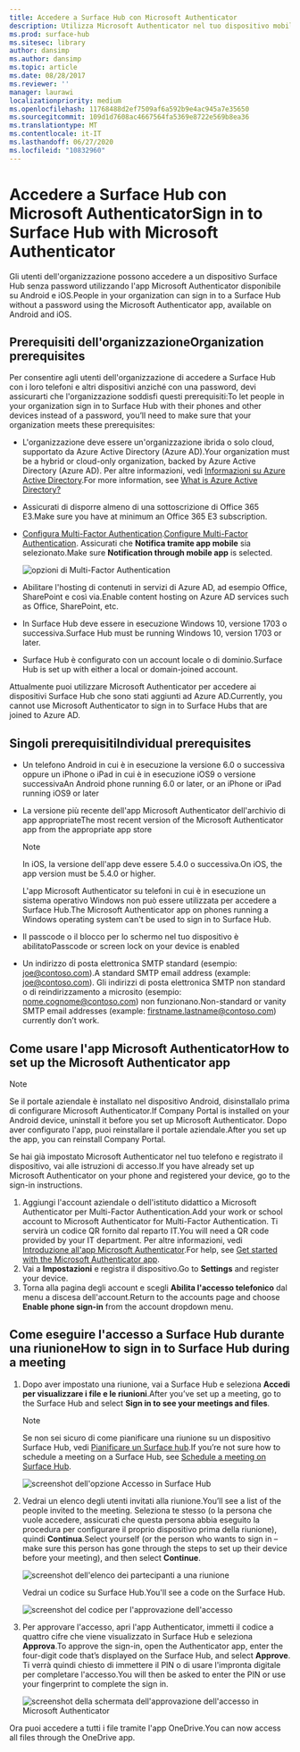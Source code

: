 ```yaml
---
title: Accedere a Surface Hub con Microsoft Authenticator
description: Utilizza Microsoft Authenticator nel tuo dispositivo mobile per l'accesso a Surface Hub.
ms.prod: surface-hub
ms.sitesec: library
author: dansimp
ms.author: dansimp
ms.topic: article
ms.date: 08/28/2017
ms.reviewer: ''
manager: laurawi
localizationpriority: medium
ms.openlocfilehash: 11768488d2ef7509af6a592b9e4ac945a7e35650
ms.sourcegitcommit: 109d1d7608ac4667564fa5369e8722e569b8ea36
ms.translationtype: MT
ms.contentlocale: it-IT
ms.lasthandoff: 06/27/2020
ms.locfileid: "10832960"
---
```

# <span data-ttu-id="3117c-103">Accedere a Surface Hub con Microsoft Authenticator</span><span class="sxs-lookup"><span data-stu-id="3117c-103">Sign in to Surface Hub with Microsoft Authenticator</span></span>

<span data-ttu-id="3117c-104">Gli utenti dell'organizzazione possono accedere a un dispositivo Surface Hub senza password utilizzando l'app Microsoft Authenticator disponibile su Android e iOS.</span><span class="sxs-lookup"><span data-stu-id="3117c-104">People in your organization can sign in to a Surface Hub  without a password using the Microsoft Authenticator app, available on Android and iOS.</span></span>

## <span data-ttu-id="3117c-105">Prerequisiti dell'organizzazione</span><span class="sxs-lookup"><span data-stu-id="3117c-105">Organization prerequisites</span></span>

<span data-ttu-id="3117c-106">Per consentire agli utenti dell'organizzazione di accedere a Surface Hub con i loro telefoni e altri dispositivi anziché con una password, devi assicurarti che l'organizzazione soddisfi questi prerequisiti:</span><span class="sxs-lookup"><span data-stu-id="3117c-106">To let people in your organization sign in to Surface Hub with their phones and other devices instead of a password, you’ll need to make sure that your organization meets these prerequisites:</span></span> 

- <span data-ttu-id="3117c-107">L'organizzazione deve essere un'organizzazione ibrida o solo cloud, supportato da Azure Active Directory (Azure AD).</span><span class="sxs-lookup"><span data-stu-id="3117c-107">Your organization must be a hybrid or cloud-only organization, backed by Azure Active Directory (Azure AD).</span></span> <span data-ttu-id="3117c-108">Per altre informazioni, vedi [Informazioni su Azure Active Directory](https://docs.microsoft.com/azure/active-directory/active-directory-whatis).</span><span class="sxs-lookup"><span data-stu-id="3117c-108">For more information, see [What is Azure Active Directory?](https://docs.microsoft.com/azure/active-directory/active-directory-whatis)</span></span>

- <span data-ttu-id="3117c-109">Assicurati di disporre almeno di una sottoscrizione di Office 365 E3.</span><span class="sxs-lookup"><span data-stu-id="3117c-109">Make sure you have at minimum an Office 365 E3 subscription.</span></span> 

- <span data-ttu-id="3117c-110">[Configura Multi-Factor Authentication](https://docs.microsoft.com/azure/active-directory/authentication/howto-mfa-mfasettings).</span><span class="sxs-lookup"><span data-stu-id="3117c-110">[Configure Multi-Factor Authentication](https://docs.microsoft.com/azure/active-directory/authentication/howto-mfa-mfasettings).</span></span> <span data-ttu-id="3117c-111">Assicurati che **Notifica tramite app mobile** sia selezionato.</span><span class="sxs-lookup"><span data-stu-id="3117c-111">Make sure **Notification through mobile app** is selected.</span></span> 

    ![opzioni di Multi-Factor Authentication](images/mfa-options.png)

- <span data-ttu-id="3117c-113">Abilitare l'hosting di contenuti in servizi di Azure AD, ad esempio Office, SharePoint e così via.</span><span class="sxs-lookup"><span data-stu-id="3117c-113">Enable content hosting on Azure AD services such as Office, SharePoint, etc.</span></span> 

- <span data-ttu-id="3117c-114">In Surface Hub deve essere in esecuzione Windows 10, versione 1703 o successiva.</span><span class="sxs-lookup"><span data-stu-id="3117c-114">Surface Hub must be running Windows 10, version 1703 or later.</span></span>

- <span data-ttu-id="3117c-115">Surface Hub è configurato con un account locale o di dominio.</span><span class="sxs-lookup"><span data-stu-id="3117c-115">Surface Hub is set up with either a local or domain-joined account.</span></span>

<span data-ttu-id="3117c-116">Attualmente puoi utilizzare Microsoft Authenticator per accedere ai dispositivi Surface Hub che sono stati aggiunti ad Azure AD.</span><span class="sxs-lookup"><span data-stu-id="3117c-116">Currently, you cannot use Microsoft Authenticator to sign in to Surface Hubs that are joined to Azure AD.</span></span>

## <span data-ttu-id="3117c-117">Singoli prerequisiti</span><span class="sxs-lookup"><span data-stu-id="3117c-117">Individual prerequisites</span></span>

- <span data-ttu-id="3117c-118">Un telefono Android in cui è in esecuzione la versione 6.0 o successiva oppure un iPhone o iPad in cui è in esecuzione iOS9 o versione successiva</span><span class="sxs-lookup"><span data-stu-id="3117c-118">An Android phone running 6.0 or later, or an iPhone or iPad running iOS9 or later</span></span> 

- <span data-ttu-id="3117c-119">La versione più recente dell'app Microsoft Authenticator dell'archivio di app appropriate</span><span class="sxs-lookup"><span data-stu-id="3117c-119">The most recent version of the Microsoft Authenticator app from the appropriate app store</span></span>

    >[!NOTE]
    ><span data-ttu-id="3117c-120">In iOS, la versione dell'app deve essere 5.4.0 o successiva.</span><span class="sxs-lookup"><span data-stu-id="3117c-120">On iOS, the app version must be 5.4.0 or higher.</span></span>
    >
    ><span data-ttu-id="3117c-121">L'app Microsoft Authenticator su telefoni in cui è in esecuzione un sistema operativo Windows non può essere utilizzata per accedere a Surface Hub.</span><span class="sxs-lookup"><span data-stu-id="3117c-121">The Microsoft Authenticator app on phones running a Windows operating system can't be used to sign in to Surface Hub.</span></span>

- <span data-ttu-id="3117c-122">Il passcode o il blocco per lo schermo nel tuo dispositivo è abilitato</span><span class="sxs-lookup"><span data-stu-id="3117c-122">Passcode or screen lock on your device is enabled</span></span>

- <span data-ttu-id="3117c-123">Un indirizzo di posta elettronica SMTP standard (esempio: joe@contoso.com).</span><span class="sxs-lookup"><span data-stu-id="3117c-123">A standard SMTP email address (example: joe@contoso.com).</span></span> <span data-ttu-id="3117c-124">Gli indirizzi di posta elettronica SMTP non standard o di reindirizzamento a microsito (esempio: nome.cognome@contoso.com) non funzionano.</span><span class="sxs-lookup"><span data-stu-id="3117c-124">Non-standard or vanity SMTP email addresses (example: firstname.lastname@contoso.com) currently don’t work.</span></span>

## <span data-ttu-id="3117c-125">Come usare l'app Microsoft Authenticator</span><span class="sxs-lookup"><span data-stu-id="3117c-125">How to set up the Microsoft Authenticator app</span></span>

>[!NOTE]
><span data-ttu-id="3117c-126">Se il portale aziendale è installato nel dispositivo Android, disinstallalo prima di configurare Microsoft Authenticator.</span><span class="sxs-lookup"><span data-stu-id="3117c-126">If Company Portal is installed on your Android device, uninstall it before you set up Microsoft Authenticator.</span></span> <span data-ttu-id="3117c-127">Dopo aver configurato l'app, puoi reinstallare il portale aziendale.</span><span class="sxs-lookup"><span data-stu-id="3117c-127">After you set up the app, you can reinstall Company Portal.</span></span>
>
><span data-ttu-id="3117c-128">Se hai già impostato Microsoft Authenticator nel tuo telefono e registrato il dispositivo, vai alle istruzioni di accesso.</span><span class="sxs-lookup"><span data-stu-id="3117c-128">If you have already set up Microsoft Authenticator on your phone and registered your device, go to the sign-in instructions.</span></span>

1. <span data-ttu-id="3117c-129">Aggiungi l'account aziendale o dell'istituto didattico a Microsoft Authenticator per Multi-Factor Authentication.</span><span class="sxs-lookup"><span data-stu-id="3117c-129">Add your work or school account to Microsoft Authenticator for Multi-Factor Authentication.</span></span> <span data-ttu-id="3117c-130">Ti servirà un codice QR fornito dal reparto IT.</span><span class="sxs-lookup"><span data-stu-id="3117c-130">You will need a QR code provided by your IT department.</span></span> <span data-ttu-id="3117c-131">Per altre informazioni, vedi [Introduzione all'app Microsoft Authenticator](https://docs.microsoft.com/azure/multi-factor-authentication/end-user/microsoft-authenticator-app-how-to).</span><span class="sxs-lookup"><span data-stu-id="3117c-131">For help, see [Get started with the Microsoft Authenticator app](https://docs.microsoft.com/azure/multi-factor-authentication/end-user/microsoft-authenticator-app-how-to).</span></span>
2. <span data-ttu-id="3117c-132">Vai a **Impostazioni** e registra il dispositivo.</span><span class="sxs-lookup"><span data-stu-id="3117c-132">Go to **Settings** and register your device.</span></span>
3. <span data-ttu-id="3117c-133">Torna alla pagina degli account e scegli **Abilita l'accesso telefonico** dal menu a discesa dell'account.</span><span class="sxs-lookup"><span data-stu-id="3117c-133">Return to the accounts page and choose **Enable phone sign-in** from the account dropdown menu.</span></span>

## <span data-ttu-id="3117c-134">Come eseguire l'accesso a Surface Hub durante una riunione</span><span class="sxs-lookup"><span data-stu-id="3117c-134">How to sign in to Surface Hub during a meeting</span></span>

1. <span data-ttu-id="3117c-135">Dopo aver impostato una riunione, vai a Surface Hub e seleziona **Accedi per visualizzare i file e le riunioni**.</span><span class="sxs-lookup"><span data-stu-id="3117c-135">After you’ve set up a meeting, go to the Surface Hub and select **Sign in to see your meetings and files**.</span></span>

    >[!NOTE]
    ><span data-ttu-id="3117c-136">Se non sei sicuro di come pianificare una riunione su un dispositivo Surface Hub, vedi [Pianificare un Surface hub](https://support.microsoft.com/help/17325/surfacehub-schedulemeeting).</span><span class="sxs-lookup"><span data-stu-id="3117c-136">If you’re not sure how to schedule a meeting on a Surface Hub, see [Schedule a meeting on Surface Hub](https://support.microsoft.com/help/17325/surfacehub-schedulemeeting).</span></span>

    ![screenshot dell'opzione Accesso in Surface Hub](images/sign-in.png)

2. <span data-ttu-id="3117c-138">Vedrai un elenco degli utenti invitati alla riunione.</span><span class="sxs-lookup"><span data-stu-id="3117c-138">You’ll see a list of the people invited to the meeting.</span></span> <span data-ttu-id="3117c-139">Seleziona te stesso (o la persona che vuole accedere, assicurati che questa persona abbia eseguito la procedura per configurare il proprio dispositivo prima della riunione), quindi **Continua**.</span><span class="sxs-lookup"><span data-stu-id="3117c-139">Select yourself (or the person who wants to sign in – make sure this person has gone through the steps to set up their device before your meeting), and then select **Continue**.</span></span>

    ![screenshot dell'elenco dei partecipanti a una riunione](images/attendees.png)

    <span data-ttu-id="3117c-141">Vedrai un codice su Surface Hub.</span><span class="sxs-lookup"><span data-stu-id="3117c-141">You'll see a code on the Surface Hub.</span></span>

    ![screenshot del codice per l'approvazione dell'accesso](images/approve-signin.png)

3. <span data-ttu-id="3117c-143">Per approvare l'accesso, apri l'app Authenticator, immetti il codice a quattro cifre che viene visualizzato in Surface Hub e seleziona **Approva**.</span><span class="sxs-lookup"><span data-stu-id="3117c-143">To approve the sign-in, open the Authenticator app, enter the four-digit code that’s displayed on the Surface Hub, and select **Approve**.</span></span> <span data-ttu-id="3117c-144">Ti verrà quindi chiesto di immettere il PIN o di usare l'impronta digitale per completare l'accesso.</span><span class="sxs-lookup"><span data-stu-id="3117c-144">You will then be asked to enter the PIN or use your fingerprint to complete the sign in.</span></span> 

    ![screenshot della schermata dell'approvazione dell'accesso in Microsoft Authenticator](images/approve-signin2.png)

<span data-ttu-id="3117c-146">Ora puoi accedere a tutti i file tramite l'app OneDrive.</span><span class="sxs-lookup"><span data-stu-id="3117c-146">You can now access all files through the OneDrive app.</span></span>